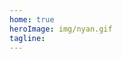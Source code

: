 ```yaml
---
home: true
heroImage: img/nyan.gif
tagline:
---
```


<script>
import SearchBox from '@SearchBox'

export default {
  components: { SearchBox }
}
</script>
